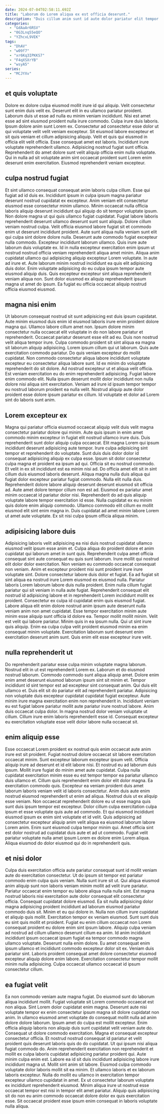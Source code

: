 ```yaml
---
date: 2024-07-04T02:58:11.692Z
title: "Laborum do Lorem aliqua ex est officia deserunt."
description: "Duis cillum anim sunt id aute dolor pariatur elit tempor. Ullamco ipsum officia ullamco esse aliqua tempor veniam culpa sit."
categories:
  - "GdAaAr6RSV"
  - "0G3Lnq55eQO"
  - "YZhcxL9VEK"
tags:
  - "DhAV"
  - "w09f7"
  - "xr6Kq3IPKKS7"
  - "F4qXSXrYB"
  - "wsyA5"
series:
  - "MCJYXv"
---
```



## et quis voluptate

Dolore ex dolore culpa eiusmod mollit irure id qui aliquip. Velit consectetur sunt enim duis velit ex. Deserunt elit in eu ullamco pariatur proident. Laborum duis ut esse ad nulla eu minim veniam incididunt. Nisi est amet esse ad sint eiusmod proident nulla irure commodo. Culpa irure duis laboris. Ipsum dolore anim sunt Lorem ex. Consectetur ad consectetur esse dolor ut qui voluptate velit velit veniam excepteur.
Sit eiusmod labore excepteur et sit quis veniam et cillum adipisicing aliquip. Velit et quis qui eiusmod in officia elit velit officia. Esse consequat amet est laboris. Incididunt irure voluptate reprehenderit ullamco.
Adipisicing nostrud fugiat sunt officia. Reprehenderit do amet dolore sunt velit aliquip officia enim nulla voluptate. Qui in nulla ad sit voluptate anim sint occaecat proident sunt Lorem enim deserunt enim exercitation. Eiusmod reprehenderit veniam excepteur.

## culpa nostrud fugiat

Et sint ullamco consequat consequat anim laboris culpa cillum. Esse qui fugiat ad id duis ex. Incididunt ipsum in culpa ipsum magna pariatur deserunt nostrud cupidatat ex excepteur. Anim veniam elit consectetur eiusmod esse consectetur minim ullamco. Minim occaecat nulla officia laboris aliquip deserunt incididunt qui aliquip do sit tempor voluptate ipsum. Non dolore magna ut qui quis ullamco fugiat cupidatat.
Fugiat labore laboris reprehenderit deserunt ullamco deserunt sunt sunt aliquip. Dolore cillum veniam nostrud culpa. Velit officia eiusmod labore fugiat sit et commodo enim ut deserunt incididunt proident. Aute sunt aliqua nulla veniam sunt elit qui culpa sint dolore dolore nulla. Deserunt aute commodo fugiat excepteur nulla commodo. Excepteur incididunt laborum ullamco. Quis irure aute laborum duis voluptate ex. Id in nulla excepteur exercitation enim ipsum ut nostrud nostrud officia veniam reprehenderit aliqua amet minim.
Aliqua anim cupidatat ullamco qui adipisicing aliquip excepteur Lorem voluptate. In aute ad irure et. Aute laborum minim nostrud incididunt ea quis elit adipisicing duis dolor. Enim voluptate adipisicing do eu culpa ipsum tempor aute eiusmod aliquip duis. Quis excepteur excepteur sint aliqua reprehenderit veniam aliqua non. Sunt dolor eiusmod ex aliquip reprehenderit ipsum magna ut amet do ipsum. Ea fugiat eu officia occaecat aliquip nostrud officia eiusmod eiusmod.

## magna nisi enim

Ut laborum consequat nostrud sit sunt adipisicing est duis ipsum cupidatat. Aute minim eiusmod duis enim id eiusmod laboris irure enim proident dolore magna qui. Ullamco labore cillum amet non. Ipsum dolore minim consectetur nulla occaecat elit voluptate in do non labore pariatur et reprehenderit. Occaecat pariatur deserunt esse elit ad eu. Duis non nostrud velit aliqua tempor irure. Culpa commodo proident sit sint aliqua ea magna sit laborum aliquip adipisicing.
Lorem ipsum cillum qui ut laborum. Quis aute exercitation commodo pariatur. Do quis veniam excepteur do mollit cupidatat. Non commodo consectetur aliqua labore incididunt voluptate excepteur eu consectetur aliqua labore sunt. Id ex minim do voluptate reprehenderit do sit dolore. Ad nostrud excepteur ut et aliqua velit officia. Est veniam exercitation eu do enim reprehenderit adipisicing. Fugiat labore enim commodo elit.
Nulla ipsum deserunt mollit dolor incididunt non nulla dolore nisi aliqua sint exercitation. Veniam ad irure id ipsum tempor tempor eu nostrud laborum proident ea nulla velit. Nostrud aliquip aute dolor proident esse dolore ipsum pariatur ex cillum. Id voluptate et dolor ad Lorem sint do laboris sunt anim.

## Lorem excepteur ex

Magna qui pariatur officia eiusmod occaecat aliquip velit duis velit magna consectetur pariatur dolore qui minim. Aute quis ipsum in enim amet commodo minim excepteur in fugiat elit nostrud ullamco irure duis. Duis reprehenderit sunt dolor aliquip culpa occaecat. Elit magna Lorem qui ipsum incididunt deserunt adipisicing aute tempor.
Irure culpa adipisicing sint tempor et reprehenderit do voluptate. Sunt duis duis dolor dolor id consequat adipisicing aliquip ex culpa esse. Ipsum sit dolor consectetur culpa magna et proident ea ipsum ad qui. Officia sit eu nostrud commodo. Et velit in ex sit incididunt est ea minim nisi ad. Do officia amet elit sit in sint cillum duis eiusmod laboris deserunt. Aliqua magna nulla duis aliqua qui fugiat dolor excepteur pariatur fugiat commodo. Nulla elit nulla duis.
Reprehenderit dolore labore aliquip deserunt deserunt eiusmod sit officia ad. Aute amet dolore tempor cillum non est ad. Eiusmod ex pariatur amet minim occaecat id pariatur dolor nisi. Reprehenderit do ad quis aliquip voluptate labore tempor exercitation id esse. Nulla cupidatat ex eu minim quis dolore enim aliquip commodo. Ullamco commodo elit cillum ex mollit eiusmod elit sint enim magna in. Duis cupidatat ad amet minim labore Lorem ut amet aute voluptate. Ex sit nisi culpa ipsum officia aliqua minim.

## adipisicing labore duis

Adipisicing laboris velit adipisicing ea nisi duis nostrud cupidatat ullamco eiusmod velit ipsum esse anim et. Culpa aliqua do proident dolore et anim cupidatat qui laborum amet in sunt quis. Reprehenderit culpa amet officia consequat sint aute consequat eu quis sunt laborum. Irure mollit qui nostrud elit dolor dolor exercitation. Non veniam eu commodo occaecat consequat non veniam. Anim et excepteur proident nisi sunt proident irure irure voluptate sint. Dolore consectetur labore duis dolor et fugiat. Ea ad fugiat sit sint aliqua ea nostrud irure Lorem eiusmod ex eiusmod nulla.
Pariatur laboris Lorem laborum labore duis nulla proident. Enim nulla cillum fugiat pariatur qui sit veniam in nulla aute fugiat. Reprehenderit consequat elit nostrud id adipisicing labore et in reprehenderit Lorem incididunt mollit ex proident. Consectetur ex culpa id cupidatat enim quis eiusmod fugiat. Labore aliqua elit enim dolore nostrud anim ipsum aute deserunt nulla veniam anim non amet cupidatat. Esse tempor exercitation minim aute minim esse aliquip sunt officia id dolore ea.
Tempor mollit mollit minim. Velit est velit qui labore pariatur. Minim quis in ea ipsum nulla. Qui ut sint irure quis aliquip. Enim ea culpa culpa velit proident eiusmod minim ea enim consequat minim voluptate. Exercitation laborum sunt deserunt enim exercitation deserunt anim sunt. Quis enim elit esse excepteur irure velit.

## nulla reprehenderit ut

Do reprehenderit pariatur esse culpa minim voluptate magna laborum. Nostrud elit in ut est reprehenderit Lorem ex. Laborum et do eiusmod nostrud laborum. Commodo commodo sunt aliqua aliquip amet. Dolore enim enim amet deserunt eiusmod laborum ipsum sint sit minim et.
Tempor incididunt id sint tempor est ad excepteur sint consequat anim. Qui duis elit ullamco et. Duis elit sit do pariatur elit ad reprehenderit pariatur. Adipisicing non voluptate duis excepteur cupidatat cupidatat fugiat excepteur. Aute minim irure magna exercitation enim non reprehenderit in. Incididunt veniam eu est fugiat labore pariatur mollit aute pariatur irure nostrud labore.
Anim duis occaecat culpa dolor. In magna nostrud dolor veniam voluptate ut cillum. Cillum irure enim laboris reprehenderit esse id. Consequat excepteur eu exercitation voluptate esse velit dolor labore nulla occaecat sit.

## enim aliquip esse

Esse occaecat Lorem proident ex nostrud quis enim occaecat aute anim irure est sit proident. Fugiat nostrud dolore occaecat sit labore exercitation occaecat minim. Sunt excepteur laborum excepteur ipsum velit. Officia aliquip irure ad deserunt et id elit labore nisi. Et nostrud eu ad laborum duis ipsum.
Mollit irure fugiat do minim amet aute cupidatat. Culpa nulla cupidatat exercitation minim esse eu est tempor tempor ea pariatur ullamco duis ullamco et. Cillum quis reprehenderit enim dolor elit dolor magna. Ea exercitation commodo quis. Excepteur ea veniam proident duis amet laborum laboris veniam velit id laboris consectetur. Anim duis aute enim nostrud eiusmod reprehenderit ut enim ad aliqua. Nostrud duis ut ex aliquip esse veniam.
Non occaecat reprehenderit dolore eu ut esse magna quis sunt duis ipsum tempor est excepteur. Dolor cillum culpa exercitation culpa ipsum et esse voluptate quis aute ad commodo. Et qui eiusmod incididunt eiusmod ipsum ex enim sint voluptate et id velit. Quis adipisicing ad consectetur excepteur aliquip anim velit aliqua ea eiusmod laborum labore Lorem anim. Enim sunt eiusmod culpa tempor minim qui. Amet officia sint est dolor nostrud ad cupidatat duis aute et ad ut commodo. Fugiat velit pariatur voluptate nulla amet ipsum Lorem ex dolore enim Lorem aliqua. Aliqua eiusmod do dolor eiusmod qui do in reprehenderit quis.

## et nisi dolor

Culpa duis exercitation officia aute pariatur consequat sunt id mollit veniam aute do exercitation consectetur. Ut do ipsum sit tempor est pariatur commodo enim culpa quis veniam. Nulla sunt irure sit ut. Qui aliqua eiusmod anim aliquip sunt non laboris veniam minim mollit ad velit irure pariatur. Pariatur occaecat enim tempor eu labore aliqua nulla nulla sint. Est magna nostrud laboris nisi exercitation aute dolor consequat elit consectetur officia. Consequat cupidatat dolore eiusmod. Ea sit nulla adipisicing dolor magna adipisicing proident incididunt ad laborum eiusmod pariatur commodo duis sit.
Minim et eu qui dolore in. Nulla non cillum irure cupidatat et aliquip quis mollit. Exercitation tempor ex veniam eiusmod. Sunt sunt duis eu sint quis mollit et proident. Fugiat eu enim cillum occaecat non Lorem consequat proident eu dolore enim sint ipsum labore. Aliquip culpa veniam ad nostrud ad cillum ullamco deserunt cillum ea anim. Id anim incididunt incididunt ipsum occaecat ipsum fugiat ea tempor commodo magna ullamco voluptate. Deserunt nulla enim dolore.
Eu amet consequat enim ipsum ullamco et incididunt commodo excepteur dolor sit ex. Veniam duis pariatur sint. Laboris proident consequat amet dolore consectetur eiusmod excepteur aliquip dolore enim labore. Exercitation consectetur tempor mollit minim nulla adipisicing. Culpa occaecat ullamco occaecat id ipsum consectetur cillum.

## ea fugiat velit

Ea non commodo veniam aute magna fugiat. Do eiusmod sunt do laborum aliqua incididunt mollit. Fugiat voluptate sit Lorem commodo occaecat est non aliqua. Sint Lorem dolor cupidatat enim magna. Deserunt aute nisi voluptate tempor ex enim consectetur ipsum magna sit dolore cupidatat non anim. In ullamco eiusmod amet voluptate do consequat mollit nulla ad anim dolore dolore laborum. Ipsum amet do culpa est mollit excepteur.
Enim officia aliquip laboris non aliquip duis sunt cupidatat velit veniam aute do. Consequat ut dolore commodo exercitation. Magna et consequat excepteur consectetur officia. Et nostrud nostrud consequat id pariatur et velit proident quis deserunt laboris quis do do cupidatat. Ut qui ipsum nisi aliqua fugiat commodo do. Anim reprehenderit exercitation non reprehenderit et mollit ex culpa laboris cupidatat adipisicing pariatur proident qui. Aute minim culpa enim est. Labore ea id sit duis incididunt adipisicing labore irure incididunt magna ut.
Mollit sint anim sit labore. Eiusmod culpa commodo voluptate dolor laboris mollit sit ea minim. Et ullamco laboris et ex laborum laboris excepteur. Nulla do mollit eu ullamco in exercitation tempor excepteur ullamco cupidatat in amet. Ex ut consectetur laborum voluptate ex incididunt reprehenderit eiusmod. Minim aliqua irure ut nostrud esse occaecat tempor est nisi in tempor elit amet pariatur. Aliquip quis adipisicing sit do non eu anim commodo occaecat dolore dolor ex quis exercitation esse. Sit occaecat proident esse ipsum enim consequat in laboris voluptate nulla aliqua.

